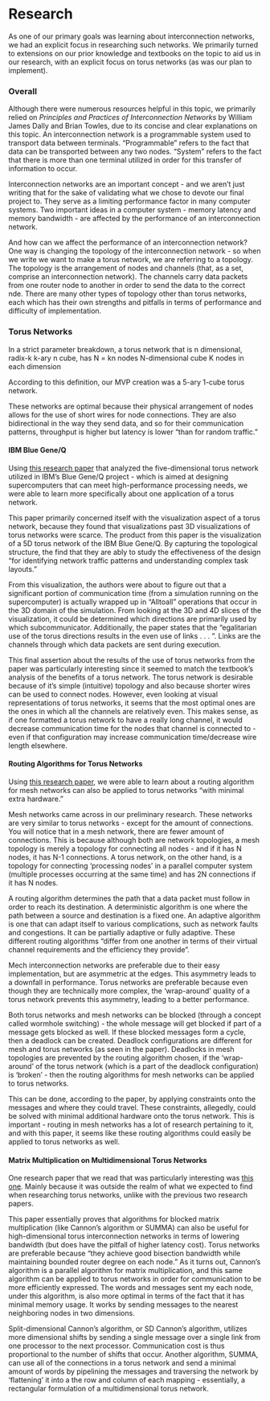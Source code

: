 # Research

As one of our primary goals was learning about interconnection networks, we had an explicit focus in researching such networks. We primarily turned to extensions on our prior knowledge and textbooks on the topic to aid us in our research, with an explicit focus on torus networks (as was our plan to implement).

### Overall
Although there were numerous resources helpful in this topic, we primarily relied on *Principles and Practices of Interconnection Networks* by William James Dally and Brian Towles, due to its concise and clear explanations on this topic.
An interconnection network is a programmable system used to transport data between terminals. “Programmable” refers to the fact that data can be transported between any two nodes. “System” refers to the fact that there is more than one terminal utilized in order for this transfer of information to occur.

Interconnection networks are an important concept - and we aren’t just writing that for the sake of validating what we chose to devote our final project to. They serve as a limiting performance factor in many computer systems. Two important ideas in a computer system - memory latency and memory bandwidth - are affected by the performance of an interconnection network.

And how can we affect the performance of an interconnection network? One way is changing the topology of the interconnection network - so when we write we want to make a torus network, we are referring to a topology. The topology is the arrangement of nodes and channels (that, as a set, comprise an interconnection network). The channels carry data packets from one router node to another in order to send the data to the correct nde. There are many other types of topology other than torus networks, each which has their own strengths and pitfalls in terms of performance and difficulty of implementation.

### Torus Networks
In a strict parameter breakdown, a torus network that is
	n dimensional,
	radix-k
	k-ary n cube,
has
	N = kn nodes
	N-dimensional cube
	K nodes in each dimension
  
According to this definition, our MVP creation was a 5-ary 1-cube torus network.

These networks are optimal because their physical arrangement of nodes allows for the use of short wires for node connections. They are also bidirectional in the way they send data, and so for their communication patterns, throughput is higher but latency is lower “than for random traffic.”

#### IBM Blue Gene/Q

Using [this research paper](http://www.idav.ucdavis.edu/~ki/publications/vpa2014.pdf) that analyzed the five-dimensional torus network utilized in IBM’s Blue Gene/Q project - which is aimed at designing supercomputers that can meet high-performance processing needs, we were able to learn more specifically about one application of a torus network.

This paper primarily concerned itself with the visualization aspect of a torus network, because they found that visualizations past 3D visualizations of torus networks were scarce. The product from this paper is the visualization of a 5D torus network of the IBM Blue Gene/Q. By capturing the topological structure, the find that they are ably to study the effectiveness of the design “for identifying network traffic patterns and understanding complex task layouts.”

From this visualization, the authors were about to figure out that a significant portion of communication time (from a simulation running on the supercomputer) is actually wrapped up in  “Alltoall” operations that occur in the 3D domain of the simulation. From looking at the 3D and 4D slices of the visualization, it could be determined which directions are primarily used by which subcommunicator. Additionally, the paper states that the “egalitarian use of the torus directions results in the even use of links . . . ”. Links are the channels through which data packets are sent during execution.

This final assertion about the results of the use of torus networks from the paper was particularly interesting since it seemed to match the textbook’s analysis of the benefits of a torus network. The torus network is desirable because of it’s simple (intuitive) topology and also because shorter wires can be used to connect nodes. However, even looking at visual representations of torus networks, it seems that the most optimal ones are the ones in which all the channels are relatively even. This makes sense, as if one formatted a torus network to have a really long channel, it would decrease communication time for the nodes that channel is connected to - even if that configuration may increase communication time/decrease wire length elsewhere.

#### Routing Algorithms for Torus Networks

Using [this research paper](http://spirit.cs.ucdavis.edu/pubs/conf/hipc-torus.pdf), we were able to learn about a routing algorithm for mesh networks can also be applied to torus networks “with minimal extra hardware.”

Mesh networks came across in our preliminary research. These networks are very similar to torus networks - except for the amount of connections. You will notice that in a mesh network, there are fewer amount of connections. This is because although both are network topologies, a mesh topology is merely a topology for connecting all nodes - and if it has N nodes, it has N-1 connections. A torus network, on the other hand, is a topology for connecting ‘processing nodes’ in a parallel computer system (multiple processes occurring at the same time) and has 2N connections if it has N nodes.

A routing algorithm determines the path that a data packet must follow in order to reach its destination. A deterministic algorithm  is one where the path between a source and destination is a fixed one. An adaptive algorithm is one that can adapt itself to various complications, such as network faults and congestions. It can be partially adaptive or fully adaptive. These different routing algorithms “differ from one another in terms of their virtual channel requirements and the efficiency they provide”.

Mech interconnection networks are preferable due to their easy implementation, but are asymmetric at the edges. This asymmetry leads to a downfall in performance. Torus networks are preferable because even though they are technically more complex, the ‘wrap-around’ quality of a torus network prevents this asymmetry, leading to a better performance. 

Both torus networks and mesh networks can be blocked (through a concept called wormhole switching) - the whole message will get blocked if part of a message gets blocked as well. If these blocked messages form a cycle, then a deadlock can be created. Deadlock configurations are different for mesh and torus networks (as seen in the paper). Deadlocks in mesh topologies are prevented by the routing algorithm chosen, if the ‘wrap-around’ of the torus network (which is a part of the deadlock configuration) is ‘broken’ - then the routing algorithms for mesh networks can be applied to torus networks.

This can be done, according to the paper, by applying constraints onto the messages and where they could travel. These constraints, allegedly, could be solved with minimal additional hardware onto the torus network. This is important - routing in mesh networks has a lot of research pertaining to it, and with this paper, it seems like these routing algorithms could easily be applied to torus networks as well.

#### Matrix Multiplication on Multidimensional Torus Networks

One research paper that we read that was particularly interesting was [this one](https://pdfs.semanticscholar.org/5d76/0f767a2372bc915e676b0a692fb8c7d6aa2f.pdf). Mainly because it was outside the realm of what we expected to find when researching torus networks, unlike with the previous two research papers.

This paper essentially proves that algorithms for blocked matrix multiplication (like Cannon’s algorithm or SUMMA) can also be useful for high-dimensional torus interconnection networks in terms of lowering bandwidth (but does have the pitfall of higher latency cost).
Torus networks are preferable because “they achieve good bisection bandwidth while maintaining bounded router degree on each node.” As it turns out, Cannon’s algorithm is a parallel algorithm for matrix multiplication, and this same algorithm can be applied to torus networks in order for communication to be more efficiently expressed. The words and messages sent my each node, under this algorithm, is also more optimal in terms of the fact that it has minimal memory usage. It works by sending messages to the nearest neighboring nodes in two dimensions.

Split-dimensional Cannon’s algorithm, or SD Cannon’s algorithm, utilizes more dimensional shifts by sending a single message over a single link from one processor to the next processor. Communication cost is thus proportional to the number of shifts that occur.
Another algorithm, SUMMA, can use all of the connections in a torus network and send a minimal amount of words by pipelining the messages and traversing the network by ‘flattening’ it into a the row and column of each mapping - essentially, a rectangular formulation of a multidimensional torus network.

